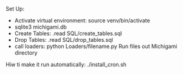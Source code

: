 Set Up:
- Activate virtual environment: source venv/bin/activate
- sqlite3 michigami.db
- Create Tables: .read SQL/create_tables.sql
- Drop Tables: .read SQL/drop_tables.sql
- call loaders: python Loaders/filename.py
Run files out Michigami directory

Hiw ti make it run automatically:
./install_cron.sh